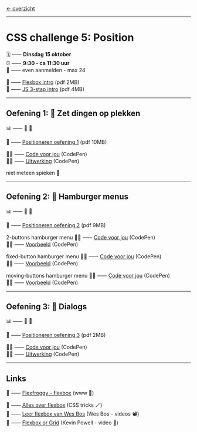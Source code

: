 [← overzicht](CHALLENGES.md)

---

# CSS challenge 5: Position

🗓️ ⸺ **Dinsdag 15 oktober**  
⏰ ⸺ **9:30 - ca 11:30 uur**  
🙋 ⸺ even aanmelden - max 24  


📗 ⸺
<a href="pres/FDND-2425-CSSchallenge5-Positioneren-intro.pdf" target="_blank" rel="noopener noreferrer">Flexbox intro</a> 
(pdf 2MB)  
📗 ⸺
<a href="pres/FDND-2425-CSSchallenge5-JS-3stap-intro.pdf" target="_blank" rel="noopener noreferrer">JS 3-stap intro</a> 
(pdf 4MB)  

---

## Oefening 1: 🤝 Zet dingen op plekken

📊 ⸺ 🔵 🔴

📙 ⸺ 
<a href="pres/FDND-2425-CSSchallenge5-Positioneren-oefening1.pdf" target="_blank" rel="noopener noreferrer">Positioneren oefening 1</a> 
(pdf 10MB)

🧑‍💻 ⸺
<a href="https://codepen.io/shooft/pen/GRVWyZg" target="_blank" rel="noopener noreferrer">Code voor jou</a>
(CodePen)  
🧑‍💻 ⸺
<a href="https://codepen.io/shooft/pen/VwopZpb" target="_blank" rel="noopener noreferrer">Uitwerking</a>
(CodePen)

niet meteen spieken 🫣  

---

## Oefening 2: 🍔 Hamburger menus

📊 ⸺ 🔵 🔴

📙 ⸺ 
<a href="pres/FDND-2425-CSSchallenge5-Positioneren-oefening2.pdf" target="_blank" rel="noopener noreferrer">Positioneren oefening 2</a> 
(pdf 9MB)  

2-buttons hamburger menu
🧑‍💻 ⸺
<a href="https://codepen.io/shooft/pen/qBerVXx" target="_blank" rel="noopener noreferrer">Code voor jou</a>
(CodePen)  
🧑‍💻 ⸺
<a href="https://codepen.io/shooft/pen/dyxvZzK" target="_blank" rel="noopener noreferrer">Voorbeeld</a>
(CodePen) 

fixed-button hamburger menu
🧑‍💻 ⸺
<a href="https://codepen.io/shooft/pen/poMepOV" target="_blank" rel="noopener noreferrer">Code voor jou</a>
(CodePen)  
🧑‍💻 ⸺
<a href="https://codepen.io/shooft/pen/eYqvyLP" target="_blank" rel="noopener noreferrer">Voorbeeld</a>
(CodePen) 

moving-buttons hamburger menu
🧑‍💻 ⸺
<a href="https://codepen.io/shooft/pen/qBerpgW" target="_blank" rel="noopener noreferrer">Code voor jou</a>
(CodePen)  
🧑‍💻 ⸺
<a href="https://codepen.io/shooft/pen/vYoxpwK" target="_blank" rel="noopener noreferrer">Voorbeeld</a>
(CodePen) 

---

## Oefening 3: 💬 Dialogs

📊 ⸺ 🔵 🔴

📙 ⸺ 
<a href="pres/FDND-2425-CSSchallenge5-Positioneren-oefening3.pdf" target="_blank" rel="noopener noreferrer">Positioneren oefening 3</a> 
(pdf 2MB)

🧑‍💻 ⸺
<a href="https://codepen.io/shooft/pen/yLmMvwB" target="_blank" rel="noopener noreferrer">Code voor jou</a>
(CodePen)  
🧑‍💻 ⸺
<a href="https://codepen.io/shooft/pen/abeJbVq" target="_blank" rel="noopener noreferrer">Uitwerking</a>
(CodePen)

---
 
## Links
🎯 ⸺ [Flexfroggy - flexbox](https://flexboxfroggy.com) (www 🐸)  

🎯 ⸺ [Alles over flexbox](https://css-tricks.com/snippets/css/a-guide-to-flexbox/) (CSS tricks 🪄)  
🎯 ⸺ [Leer flexbox van Wes Bos](https://flexbox.io/) (Wes Bos - videos 📽️)  
🎯 ⸺ [Flexbox or Grid](https://youtu.be/3elGSZSWTbM?si=1X5RiZoOylQjbLCZ) (Kevin Powell - video 🥊)  